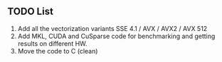 ## TODO List ##

1. Add all the vectorization variants SSE 4.1 / AVX / AVX2 / AVX 512
2. Add MKL, CUDA and CuSparse code for benchmarking and getting results on
   different HW.
3. Move the code to C (clean)
